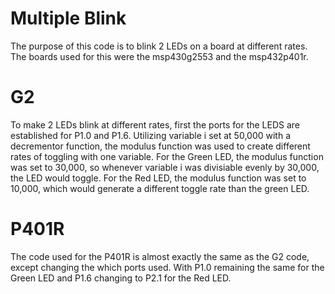 # Multiple Blink
The purpose of this code is to blink 2 LEDs on a board at different rates. The boards used for this were the msp430g2553 and the msp432p401r.


# G2
To make 2 LEDs blink at different rates, first the ports for the LEDS are established for P1.0 and P1.6. Utilizing variable i set at 50,000 with a decrementor function, the modulus function was used to create different rates of toggling with one variable. For the Green LED, the modulus function was set to 30,000, so whenever variable i was divisiable evenly by 30,000, the LED would toggle. For the Red LED, the modulus function was set to 10,000, which would generate a different toggle rate than the green LED. 

# P401R
The code used for the P401R is almost exactly the same as the G2 code, except changing the which ports used. With P1.0 remaining the same for the Green LED and P1.6 changing to P2.1 for the Red LED.
